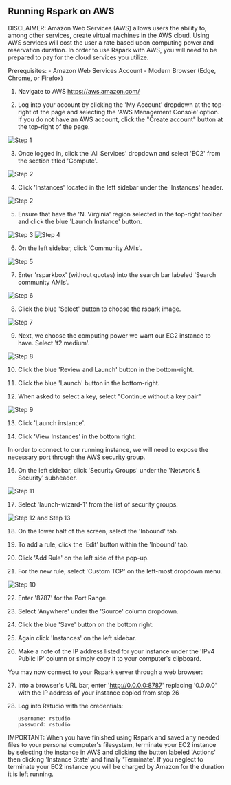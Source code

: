 ## Running Rspark on AWS  ##
DISCLAIMER: 
Amazon Web Services (AWS) allows users the ability to, among other services, create virtual machines in the AWS cloud.  Using AWS services will cost the user a rate based upon computing power and reservation duration.  In order to use Rspark with AWS, you will need to be prepared to pay for the cloud services you utilize.

Prerequisites:
	-	 Amazon Web Services Account
	-  Modern Browser (Edge, Chrome, or Firefox)

1. Navigate to AWS https://aws.amazon.com/

2. Log into your account by clicking the 'My Account' dropdown at the top-right of the page and selecting the 'AWS Management Console' option. If you do not have an AWS account, click the "Create account" button at the top-right of the page.

![Step 1](https://github.com/jharner/rspark/blob/master/AWS/Image1.jpg)



3. Once logged in, click the 'All Services' dropdown and select 'EC2' from the section titled 'Compute'.

![Step 2](https://github.com/jharner/rspark/blob/master/AWS/Image13.jpg)



4. Click 'Instances' located in the left sidebar under the 'Instances' header.

![Step 2](https://github.com/jharner/rspark/blob/master/AWS/Image2.jpg)

5. Ensure that have the 'N. Virginia' region selected in the top-right toolbar and click the blue 'Launch Instance' button.

![Step 3](https://github.com/jharner/rspark/blob/master/AWS/Image3.jpg)
![Step 4](https://github.com/jharner/rspark/blob/master/AWS/Image4.jpg)



6. On the left sidebar, click 'Community AMIs'.

 ![Step 5](https://github.com/jharner/rspark/blob/master/AWS/Image5.jpg)



7. Enter 'rsparkbox' (without quotes) into the search bar labeled 'Search community AMIs'.

 ![Step 6](https://github.com/jharner/rspark/blob/master/AWS/Image6.jpg)


		
8. Click the blue 'Select' button to choose the rspark image.

 ![Step 7](https://github.com/jharner/rspark/blob/master/AWS/Image7.jpg)




9. Next, we choose the computing power we want our EC2 instance to have.  Select 't2.medium'.

 ![Step 8](https://github.com/jharner/rspark/blob/master/AWS/Image8.jpg)



10. Click the blue 'Review and Launch' button in the bottom-right.

11. Click the blue 'Launch' button in the bottom-right.

12. When asked to select a key, select "Continue without a key pair"

![Step 9](https://github.com/jharner/rspark/blob/master/AWS/Image9.jpg)



13. Click 'Launch instance'.

14. Click 'View Instances' in the bottom right.

In order to connect to our running instance, we will need to expose the necessary port through the AWS security group. 

16. On the left sidebar, click 'Security Groups' under the 'Network & Security' subheader.

![Step 11](https://github.com/jharner/rspark/blob/master/AWS/Image11.jpg)




17. Select 'launch-wizard-1' from the list of security groups.

![Step 12 and Step 13](https://github.com/jharner/rspark/blob/master/AWS/Image12.jpg)



18. On the lower half of the screen, select the 'Inbound' tab.

19. To add a rule, click the 'Edit' button within the 'Inbound' tab.

20. Click 'Add Rule' on the left side of the pop-up.

21. For the new rule, select 'Custom TCP' on the left-most dropdown menu.

 ![Step 10](https://github.com/jharner/rspark/blob/master/AWS/Image10.jpg)



22. Enter '8787' for the Port Range.

23. Select 'Anywhere' under the 'Source' column dropdown.

24. Click the blue 'Save' button on the bottom right.

25. Again click 'Instances' on the left sidebar.

26. Make a note of the IP address listed for your instance under the 'IPv4 Public IP' column or simply copy it to your computer's clipboard.

You may now connect to your Rspark server through a web browser:

27. Into a browser's URL bar, enter 'http://0.0.0.0:8787' replacing '0.0.0.0' with the IP address of your instance copied from step 26

33. Log into Rstudio with the credentials:

		username: rstudio
		password: rstudio

IMPORTANT:  When you have finished using Rspark and saved any needed files to your personal computer's filesystem, terminate your EC2 instance by selecting the instance in AWS and clicking the button labeled 'Actions' then clicking 'Instance State' and finally 'Terminate'.  If you neglect to terminate your EC2 instance you will be charged by Amazon for the duration it is left running.



